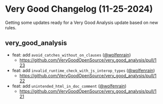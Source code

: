 # Very Good Changelog (11-25-2024)

Getting some updates ready for a Very Good Analysis update based on new rules.

## very_good_analysis

- feat: add `avoid_catches_without_on_clauses` ([@wolfenrain](https://github.com/wolfenrain))
  - https://github.com/VeryGoodOpenSource/very_good_analysis/pull/123
- feat: add `invalid_runtime_check_with_js_interop_types` ([@wolfenrain](https://github.com/wolfenrain))
  - https://github.com/VeryGoodOpenSource/very_good_analysis/pull/122
- feat: add `unintended_html_in_doc_comment` ([@wolfenrain](https://github.com/wolfenrain))
  - https://github.com/VeryGoodOpenSource/very_good_analysis/pull/121
